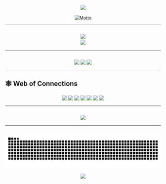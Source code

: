 <!--  Header -->
<p align="center">
  <img src="https://capsule-render.vercel.app/api?type=waving&color=0:0d0d0d,50:3b0a0a,100:5e0f0f&height=200&section=header&text=༺%20Lvly%20༻&fontSize=45&fontColor=ffffff&animation=fadeIn&fontAlignY=40&desc=In%20Darkness%2C%20I%20Create&descAlignY=60&descAlign=50" />
</p>

<!--  Motto -->
<p align="center">
  <a href="https://github.com/kawarimidoll/typograssy">
<img src="https://typograssy.deno.dev/api?text=Effort%20never%20betrays%20you.&l0=000000&l1=5e0f0f&l2=8a2d3b&l3=4a0e23&l4=ffffff&bg=000000&speed=180" alt="Motto">

  </a>
</p>

---


## 
<p align="center">
  <img src="https://skillicons.dev/icons?i=bootstrap,csharp,cpp,css,godot,html,js,laravel,mysql,nextjs,nodejs,numpy,pandas,python,react,ts&theme=dark" /><br/>
  <img src="https://skillicons.dev/icons?i=ae,blender,figma,gimp,git,github,vscode&theme=dark" />
</p>

---

## 
<div align="center">
  <img src="https://github-readme-stats.vercel.app/api?username=Lvly-00&show_icons=true&theme=kacho_ga&hide_border=true&count_private=true&include_all_commits=true" height="150" />
  <img src="https://github-readme-stats.vercel.app/api/top-langs?username=Lvly-00&layout=compact&theme=kacho_ga&hide_border=true" height="150" />
  <img src="https://github-profile-trophy.vercel.app/?username=Lvly-00&theme=kacho_ga&no-frame=true&column=-1&row=1&margin-w=8&margin-h=8" height="150" />
</div>

---

## 🕸️ Web of Connections  
<p align="center">
  <a href="#"><img src="https://img.shields.io/badge/LinkedIn-4a0e23?style=for-the-badge&logo=linkedin&logoColor=white"></a>
  <a href="#"><img src="https://img.shields.io/badge/Twitter-5e0f0f?style=for-the-badge&logo=twitter&logoColor=white"></a>
  <a href="#"><img src="https://img.shields.io/badge/Discord-2c2f33?style=for-the-badge&logo=discord&logoColor=white"></a>
  <a href="#"><img src="https://img.shields.io/badge/Twitch-4a0e23?style=for-the-badge&logo=twitch&logoColor=white"></a>
  <a href="#"><img src="https://img.shields.io/badge/Dev.to-000000?style=for-the-badge&logo=dev.to&logoColor=white"></a>
  <a href="#"><img src="https://img.shields.io/badge/Facebook-3b0a0a?style=for-the-badge&logo=facebook&logoColor=white"></a>
  <a href="#"><img src="https://img.shields.io/badge/Slack-1a1a1a?style=for-the-badge&logo=slack&logoColor=white"></a>
</p>

---

## 
<p align="center">
  <img src="https://github-readme-activity-graph.vercel.app/graph?username=Lvly-00&theme=redical&bg_color=000000&color=8a2d3b&line=5e0f0f&point=fbdb93&hide_border=true" />
</p>

---

##  
<p align="center">
  <img src="https://raw.githubusercontent.com/Lvly-00/Lvly-00/output/snake.svg" />
</p>

<!--  Footer -->
<p align="center">
  <img src="https://capsule-render.vercel.app/api?type=waving&color=0:5e0f0f,100:0d0d0d&height=100&section=footer" />
</p>
